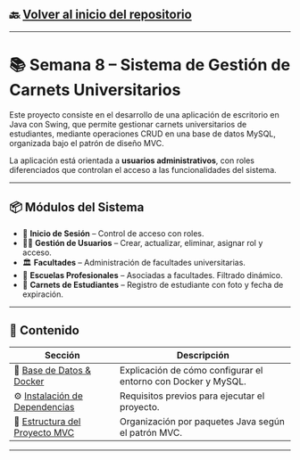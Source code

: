## 🔙 [Volver al inicio del repositorio](../)

---

# 📚 Semana 8 – Sistema de Gestión de Carnets Universitarios

Este proyecto consiste en el desarrollo de una aplicación de escritorio en Java con Swing, que permite gestionar carnets universitarios de estudiantes, mediante operaciones CRUD en una base de datos MySQL, organizada bajo el patrón de diseño MVC.

La aplicación está orientada a **usuarios administrativos**, con roles diferenciados que controlan el acceso a las funcionalidades del sistema.

---

## 📦 Módulos del Sistema

- 🔐 **Inicio de Sesión** – Control de acceso con roles.
- 🧑‍💼 **Gestión de Usuarios** – Crear, actualizar, eliminar, asignar rol y acceso.
- 🏛️ **Facultades** – Administración de facultades universitarias.
- 🏫 **Escuelas Profesionales** – Asociadas a facultades. Filtrado dinámico.
- 🪪 **Carnets de Estudiantes** – Registro de estudiante con foto y fecha de expiración.

---

## 📂 Contenido

| Sección                       | Descripción                                               |
|------------------------------|-----------------------------------------------------------|
| 📘 [Base de Datos & Docker](./BASE%20DE%20DATOS) | Explicación de cómo configurar el entorno con Docker y MySQL. |
| ⚙️ [Instalación de Dependencias](./INSTALACION%20DE%20DEPENDENCIAS) | Requisitos previos para ejecutar el proyecto.          |
| 📐 [Estructura del Proyecto MVC](./ESTRUCTURA%20DEL%20PROYECTO%20MVC) | Organización por paquetes Java según el patrón MVC.    |

---